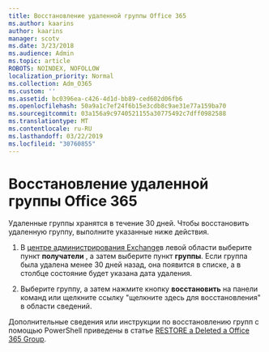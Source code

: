 ```yaml
---
title: Восстановление удаленной группы Office 365
ms.author: kaarins
author: kaarins
manager: scotv
ms.date: 3/23/2018
ms.audience: Admin
ms.topic: article
ROBOTS: NOINDEX, NOFOLLOW
localization_priority: Normal
ms.collection: Adm_O365
ms.custom: ''
ms.assetid: bc0396ea-c426-4d1d-bb89-ced602d06fb6
ms.openlocfilehash: 50a9a1c7ef24f6b15e3cdb8c9ae31e77a159ba70
ms.sourcegitcommit: 03a156a9c9740521155a30775492c7dff0982588
ms.translationtype: MT
ms.contentlocale: ru-RU
ms.lasthandoff: 03/22/2019
ms.locfileid: "30760855"
---
```

# <a name="restore-a-deleted-office-365-group"></a>Восстановление удаленной группы Office 365

Удаленные группы хранятся в течение 30 дней. Чтобы восстановить удаленную группу, выполните указанные ниже действия.
  
1. В [центре администрирования Exchange](https://outlook.office365.com/ecp/)в левой области выберите пункт **получатели** , а затем выберите пункт **группы**. Если группа была удалена менее 30 дней назад, она появится в списке, а в столбце состояние будет указана дата удаления.
    
2. Выберите группу, а затем нажмите кнопку **восстановить** на панели команд или щелкните ссылку "щелкните здесь для восстановления" в области сведений. 
    
Дополнительные сведения или инструкции по восстановлению групп с помощью PowerShell приведены в статье [RESTORE a Deleted a Office 365 Group](https://go.microsoft.com/fwlink/?linkid=867802).
  

